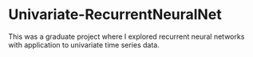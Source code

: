 # Univariate-RecurrentNeuralNet
This was a graduate project where I explored recurrent neural networks with application to univariate time series data.

